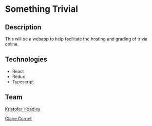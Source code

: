 # Something Trivial

## Description

This will be a webapp to help facilitate the hosting and grading of trivia online.

## Technologies

- React
- Redux
- Typescript

## Team

[Kristofer Hoadley](https://github.com/kchoadley)

[Claire Cornell](https://github.com/ccornell1997)
